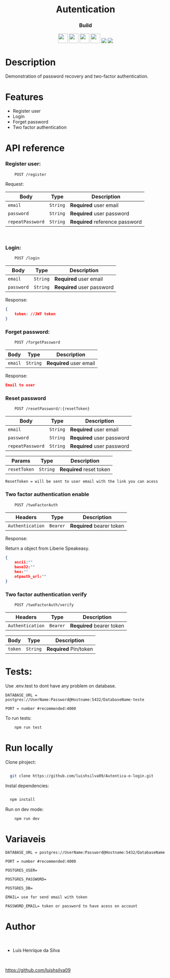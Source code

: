<h1 align="center">Autentication</h1>

<div align="center">
  <h3>Build</h3>
  <img src="https://img.shields.io/badge/PostgreSQL-316192?style=for-the-badge&logo=postgresql&logoColor=white" height="30px"/>
  <img src="https://img.shields.io/badge/TypeScript-007ACC?style=for-the-badge&logo=typescript&logoColor=white" height="30px"/>
 <img src="https://img.shields.io/badge/Node.js-43853D?style=for-the-badge&logo=node.js&logoColor=white" height="30px"/>  
  <img src="https://img.shields.io/badge/Express.js-404D59?style=for-the-badge&logo=express.js&logoColor=white" height="30px"/>
  <img src="https://img.shields.io/badge/Prisma-3982CE?style=for-the-badge&logo=Prisma&logoColor=white" heigth="30px">
  <img src="https://img.shields.io/badge/Jest-323330?style=for-the-badge&logo=Jest&logoColor=white">
  
  <!--  Badges  source:  https://dev.to/envoy_/150-badges-for-github-pnk  -->
</div>

# Description

Demonstration of password recovery and two-factor authentication.

# Features

- Register user
- Login
- Forget password
- Two factor authentication

# API reference

### Register user:

```http
    POST /register
```

Request:

| Body             | Type     | Description                     |
| ---------------- | -------- | ------------------------------- |
| `email`          | `String` | **Required** user email         |
| `password`       | `String` | **Required** user password      |
| `repeatPassword` | `String` | **Required** reference password |

</br>

### Login:

```http
    POST /login
```

| Body       | Type     | Description                |
| ---------- | -------- | -------------------------- |
| `email`    | `String` | **Required** user email    |
| `password` | `String` | **Required** user password |

Response:

```json
{
    token: //JWT token
}
```

### Forget password:

```http
    POST /forgetPassword
```

| Body    | Type     | Description             |
| ------- | -------- | ----------------------- |
| `email` | `String` | **Required** user email |

Response:

```json
Email to user
```

### Reset password

```http
    POST /resetPassword/:{resetToken}
```

| Body             | Type     | Description                |
| ---------------- | -------- | -------------------------- |
| `email`          | `String` | **Required** user email    |
| `password`       | `String` | **Required** user password |
| `repeatPassword` | `String` | **Required** user password |

| Params       | Type     | Description              |
| ------------ | -------- | ------------------------ |
| `resetToken` | `String` | **Required** reset token |

`ResetToken = will be sent to user email with the link you can acess`

### Two factor authentication enable

```http
    POST /twoFactorAuth
```

| Headers          | Type     | Description               |
| ---------------- | -------- | ------------------------- |
| `Authentication` | `Bearer` | **Required** bearer token |

Response:

Return a object from Liberie Speakeasy.

```json
{
    ascii:""
    base32:""
    hex:""
    otpauth_url:""
}
```

### Two factor authentication verify

```http
    POST /twoFactorAuth/verify
```

| Headers          | Type     | Description               |
| ---------------- | -------- | ------------------------- |
| `Authentication` | `Bearer` | **Required** bearer token |

| Body    | Type     | Description            |
| ------- | -------- | ---------------------- |
| `token` | `String` | **Required** Pin/token |

# Tests:

Use .env.test to dont have any problem on database.

`DATABASE_URL = postgres://UserName:Password@Hostname:5432/DatabaseName-teste`

`PORT = number #recommended:4000`

To run tests:

```bash
    npm run test
```

# Run locally

Clone plroject:

```bash

  git clone https://github.com/luishsilva09/Autentica-o-login.git

```

Instal dependencies:

```bash

  npm install

```

Run on dev mode:

```bash
    npm run dev
```

# Variaveis

`DATABASE_URL = postgres://UserName:Password@Hostname:5432/DatabaseName`

`PORT = number #recommended:4000`

`POSTGRES_USER=`

`POSTGRES_PASSWORD=`

`POSTGRES_DB=`

`EMAIL= use for send email with token`

`PASSWORD_EMAIL= token or password to have acess on account`

# Author

​

- Luís Henrique da Silva

​

https://github.com/luishsilva09
